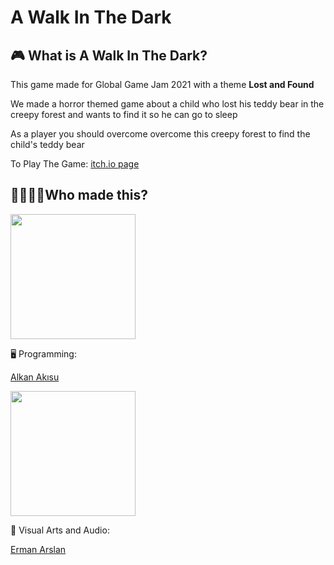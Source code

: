 # A Walk In The Dark

## 🎮 What is A Walk In The Dark?
<p>This game made for Global Game Jam 2021 with a theme <b>Lost and Found </b </p>
<p>We made a horror themed game about a child who lost his teddy bear in the creepy forest and wants to find it so he can go to sleep</p>
<p>As a player you should overcome overcome this creepy forest to find the child's teddy bear</p>
<p>To Play The Game: <a href="https://alkanakisu.itch.io/a-walk-in-the-dark">itch.io page</a></p> 

## 👨‍💻👨‍🎨Who made this?
<!-- Alkan -->
<a href="https://github.com/AlkanAkisu" >
<img src="https://avatars2.githubusercontent.com/u/31224121?s=460&u=e459b39f58b58b0c8ba1d10487724c5f9589f118&v=4" width="200" height="200"/>
<a>
<p>🖥 Programming: </p>
<a href="https://github.com/AlkanAkisu"><p>Alkan Akısu </p><a>

<!-- Erman -->
<a href="https://github.com/JellyCube3D">
<img src="https://instagram.fadb5-1.fna.fbcdn.net/v/t51.2885-15/sh0.08/e35/s640x640/123022322_1027698741093011_2440305127498312700_n.jpg?_nc_ht=instagram.fadb5-1.fna.fbcdn.net&_nc_cat=111&_nc_ohc=aZblr_Or0aMAX_QJPDY&tp=1&oh=40d9258cf1b34e5c7ac9a272dc7c6358&oe=605ACB41"width="200" height="200"/>
<a>
<p>🎨 Visual Arts and Audio: </p>
<a href="https://github.com/JellyCube3D"><p>Erman Arslan </p><a>
